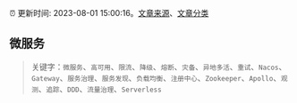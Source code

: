 :alarm_clock: 更新时间: 2023-08-01 15:00:16。[文章来源](/README.md)、[文章分类](/TAGS.md)

## 微服务


> 关键字：`微服务`、`高可用`、`限流`、`降级`、`熔断`、`灾备`、`异地多活`、`重试`、`Nacos`、`Gateway`、`服务治理`、`服务发现`、`负载均衡`、`注册中心`、`Zookeeper`、`Apollo`、`观测`、`追踪`、`DDD`、`流量治理`、`Serverless`



